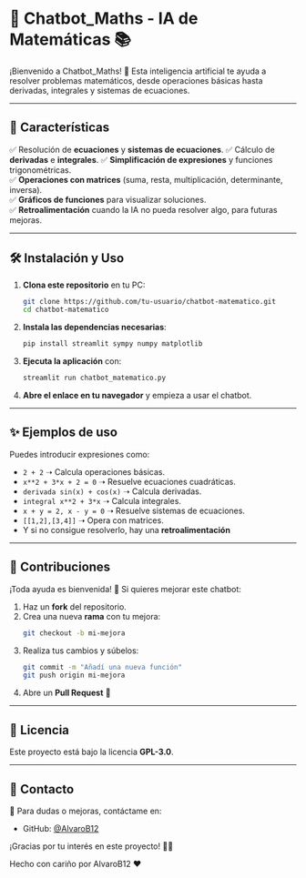 # 🤖 Chatbot_Maths - IA de Matemáticas 📚

¡Bienvenido a Chatbot_Maths! 🎉 Esta inteligencia artificial te ayuda a resolver problemas matemáticos, desde operaciones básicas hasta derivadas, integrales y sistemas de ecuaciones.

---

## 🚀 **Características**
✅ Resolución de **ecuaciones** y **sistemas de ecuaciones**.
✅ Cálculo de **derivadas** e **integrales**.
✅ **Simplificación de expresiones** y funciones trigonométricas.  
✅ **Operaciones con matrices** (suma, resta, multiplicación, determinante, inversa).  
✅ **Gráficos de funciones** para visualizar soluciones.    
✅ **Retroalimentación** cuando la IA no pueda resolver algo, para futuras mejoras.  

---

## 🛠 **Instalación y Uso**
1. **Clona este repositorio** en tu PC:  
   ```bash
   git clone https://github.com/tu-usuario/chatbot-matematico.git
   cd chatbot-matematico
   ```
2. **Instala las dependencias necesarias**:  
   ```bash
   pip install streamlit sympy numpy matplotlib
   ```
3. **Ejecuta la aplicación** con:  
   ```bash
   streamlit run chatbot_matematico.py
   ```
4. **Abre el enlace en tu navegador** y empieza a usar el chatbot.  

---

## ✨ **Ejemplos de uso**
Puedes introducir expresiones como:  
- `2 + 2` ➝ Calcula operaciones básicas.  
- `x**2 + 3*x + 2 = 0` ➝ Resuelve ecuaciones cuadráticas.  
- `derivada sin(x) + cos(x)` ➝ Calcula derivadas. 
- `integral x**2 + 3*x` ➝ Calcula integrales. 
- `x + y = 2, x - y = 0` ➝ Resuelve sistemas de ecuaciones.  
- `[[1,2],[3,4]]` ➝ Opera con matrices.
- Y si no consigue resolverlo, hay una **retroalimentación**

---

## 🤝 **Contribuciones**
¡Toda ayuda es bienvenida! 🎯 Si quieres mejorar este chatbot:  
1. Haz un **fork** del repositorio.  
2. Crea una nueva **rama** con tu mejora:  
   ```bash
   git checkout -b mi-mejora
   ```
3. Realiza tus cambios y súbelos:  
   ```bash
   git commit -m "Añadí una nueva función"
   git push origin mi-mejora
   ```
4. Abre un **Pull Request** 🚀  

---

## 📜 **Licencia**
Este proyecto está bajo la licencia **GPL-3.0**.  

---

## 📩 **Contacto**
📧 Para dudas o mejoras, contáctame en:  
- GitHub: [@AlvaroB12](https://github.com/AlvaroB12)   

¡Gracias por tu interés en este proyecto! 🚀✨

Hecho con cariño por AlvaroB12 ❤️
